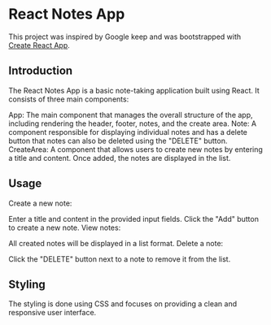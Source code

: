 # React Notes App
This project was inspired by Google keep and was bootstrapped with [Create React App](https://github.com/facebook/create-react-app).

## Introduction
The React Notes App is a basic note-taking application built using React. It consists of three main components:

App: The main component that manages the overall structure of the app, including rendering the header, footer, notes, and the create area.
Note: A component responsible for displaying individual notes and has a delete button that notes can also be deleted using the "DELETE" button.
CreateArea: A component that allows users to create new notes by entering a title and content. Once added, the notes are displayed in the list.
## Usage
Create a new note:

Enter a title and content in the provided input fields. Click the "Add" button to create a new note. View notes:

All created notes will be displayed in a list format. Delete a note:

Click the "DELETE" button next to a note to remove it from the list.

## Styling
The styling is done using CSS and focuses on providing a clean and responsive user interface.
